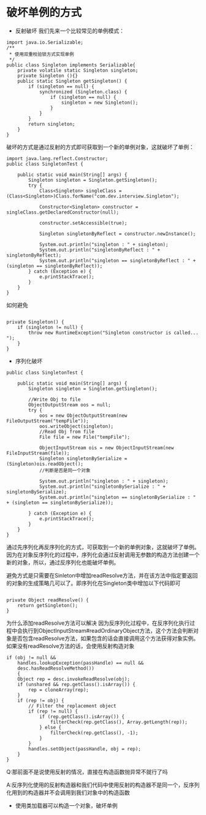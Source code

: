 # 破坏单例的方式

- 反射破坏 
我们先来一个比较常见的单例模式：

```
import java.io.Serializable;
/**
 * 使用双重校验锁方式实现单例
 */
public class Singleton implements Serializable{
    private volatile static Singleton singleton;
    private Singleton (){}
    public static Singleton getSingleton() {
        if (singleton == null) {
            synchronized (Singleton.class) {
                if (singleton == null) {
                    singleton = new Singleton();
                }
            }
        }
        return singleton;
    }
}
```

破坏的方式是通过反射的方式即可获取到一个新的单例对象，这就破坏了单例：

```
import java.lang.reflect.Constructor;
public class SingletonTest {

    public static void main(String[] args) {
        Singleton singleton = Singleton.getSingleton();
        try {
            Class<Singleton> singleClass = (Class<Singleton>)Class.forName("com.dev.interview.Singleton");

            Constructor<Singleton> constructor = singleClass.getDeclaredConstructor(null);

            constructor.setAccessible(true);

            Singleton singletonByReflect = constructor.newInstance();

            System.out.println("singleton : " + singleton);
            System.out.println("singletonByReflect : " + singletonByReflect);
            System.out.println("singleton == singletonByReflect : " + (singleton == singletonByReflect));
        } catch (Exception e) {
            e.printStackTrace();
        }
    }
}
```

如何避免

```

private Singleton() {
    if (singleton != null) {
        throw new RuntimeException("Singleton constructor is called... ");
    }
}
```

- 序列化破坏

```
public class SingletonTest {

    public static void main(String[] args) {
        Singleton singleton = Singleton.getSingleton();

        //Write Obj to file
        ObjectOutputStream oos = null;
        try {
            oos = new ObjectOutputStream(new FileOutputStream("tempFile"));
            oos.writeObject(singleton);
            //Read Obj from file
            File file = new File("tempFile");

            ObjectInputStream ois = new ObjectInputStream(new FileInputStream(file));
            Singleton singletonBySerialize = (Singleton)ois.readObject();
            //判断是否是同一个对象

            System.out.println("singleton : " + singleton);
            System.out.println("singletonBySerialize : " + singletonBySerialize);
            System.out.println("singleton == singletonBySerialize : " + (singleton == singletonBySerialize));

        } catch (Exception e) {
            e.printStackTrace();
        }
    }
}
```

通过先序列化再反序列化的方式，可获取到一个新的单例对象，这就破坏了单例。
因为在对象反序列化的过程中，序列化会通过反射调用无参数的构造方法创建一个新的对象，所以，通过反序列化也能破坏单例。

避免方式是只需要在Sinleton中增加readResolve方法，并在该方法中指定要返回的对象的生成策略几可以了。即序列化在Singleton类中增加以下代码即可

```

private Object readResolve() {
    return getSingleton();
}
```

为什么添加readResolve方法可以解决
因为反序列化过程中，在反序列化执行过程中会执行到ObjectInputStream#readOrdinaryObject方法，这个方法会判断对象是否包含readResolve方法，如果包含的话会直接调用这个方法获得对象实例。
如果没有readResolve方法的话，会使用反射构造对象

```
if (obj != null &&
    handles.lookupException(passHandle) == null &&
    desc.hasReadResolveMethod())
    {
    Object rep = desc.invokeReadResolve(obj);
    if (unshared && rep.getClass().isArray()) {
        rep = cloneArray(rep);
    }
    if (rep != obj) {
        // Filter the replacement object
        if (rep != null) {
            if (rep.getClass().isArray()) {
                filterCheck(rep.getClass(), Array.getLength(rep));
            } else {
                filterCheck(rep.getClass(), -1);
            }
        }
        handles.setObject(passHandle, obj = rep);
    }
}
```

Q:那前面不是说使用反射的情况，直接在构造函数抛异常不就行了吗

A:反序列化使用的反射构造器和我们代码中使用反射的构造器不是同一个，反序列化用到的构造器并不会调用到我们对象中的构造函数


- 使用类加载器可以构造一个对象，破坏单例
